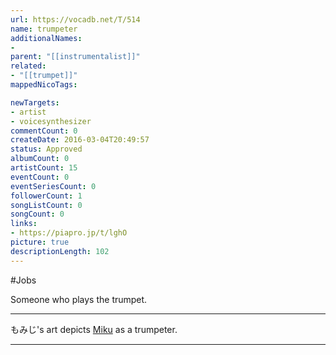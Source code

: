 ```yaml
---
url: https://vocadb.net/T/514
name: trumpeter
additionalNames: 
- 
parent: "[[instrumentalist]]"
related:
- "[[trumpet]]"
mappedNicoTags:

newTargets:
- artist
- voicesynthesizer
commentCount: 0
createDate: 2016-03-04T20:49:57
status: Approved
albumCount: 0
artistCount: 15
eventCount: 0
eventSeriesCount: 0
followerCount: 1
songListCount: 0
songCount: 0
links: 
- https://piapro.jp/t/lghO
picture: true
descriptionLength: 102
---
```


#Jobs

Someone who plays the trumpet.

___

もみじ's art depicts [Miku](https://vocadb.net/Ar/1) as a trumpeter.

---

